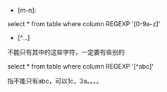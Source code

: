 * [m-n]: 

select * from table where column REGEXP '[0-9a-z]'

* [^...]

不能只有其中的这些字符，一定要有些别的

select * from table where column REGEXP '[^abc]'

指不能只有abc，可以1c，3a。。。。






